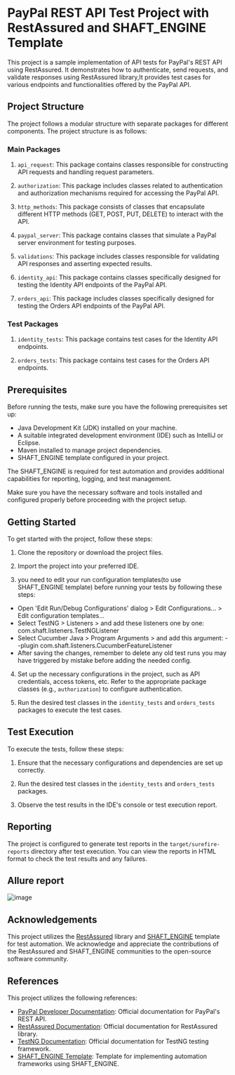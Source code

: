 
# PayPal REST API Test Project with RestAssured and SHAFT_ENGINE Template

This project is a sample implementation of API tests for PayPal's REST API using RestAssured. It demonstrates how to authenticate, send requests, and validate responses using RestAssured library,It provides test cases for various endpoints and functionalities offered by the PayPal API.


## Project Structure

The project follows a modular structure with separate packages for different components. The project structure is as follows:

### Main Packages

1. `api_request`: This package contains classes responsible for constructing API requests and handling request parameters.

2. `authorization`: This package includes classes related to authentication and authorization mechanisms required for accessing the PayPal API.

3. `http_methods`: This package consists of classes that encapsulate different HTTP methods (GET, POST, PUT, DELETE) to interact with the API.

6. `paypal_server`: This package contains classes that simulate a PayPal server environment for testing purposes.
4. `validations`: This package includes classes responsible for validating API responses and asserting expected results.

5. `identity_api`: This package contains classes specifically designed for testing the Identity API endpoints of the PayPal API.

5. `orders_api`: This package includes classes specifically designed for testing the Orders API endpoints of the PayPal API.




### Test Packages

1. `identity_tests`: This package contains test cases for the Identity API endpoints.

2. `orders_tests`: This package contains test cases for the Orders API endpoints.

## Prerequisites

Before running the tests, make sure you have the following prerequisites set up:

- Java Development Kit (JDK) installed on your machine.
- A suitable integrated development environment (IDE) such as IntelliJ or Eclipse.
- Maven installed to manage project dependencies.
- SHAFT_ENGINE template configured in your project.

The SHAFT_ENGINE is required for test automation and provides additional capabilities for reporting, logging, and test management.

Make sure you have the necessary software and tools installed and configured properly before proceeding with the project setup.

## Getting Started

To get started with the project, follow these steps:

1. Clone the repository or download the project files.

2. Import the project into your preferred IDE.

3.  you need to edit your run configuration templates(to use SHAFT_ENGINE template) before running your tests by following these steps:
   - Open 'Edit Run/Debug Configurations' dialog > Edit Configurations... > Edit configuration templates...
   - Select TestNG > Listeners > and add these listeners one by one:
     com.shaft.listeners.TestNGListener
   - Select Cucumber Java > Program Arguments > and add this argument:
   --plugin com.shaft.listeners.CucumberFeatureListener
   - After saving the changes, remember to delete any old test runs you may have triggered by mistake before adding the needed config. 

4. Set up the necessary configurations in the project, such as API credentials, access tokens, etc. Refer to the appropriate package classes (e.g., `authorization`) to configure authentication.

5. Run the desired test classes in the `identity_tests` and `orders_tests` packages to execute the test cases.


## Test Execution

To execute the tests, follow these steps:

1. Ensure that the necessary configurations and dependencies are set up correctly.

2. Run the desired test classes in the `identity_tests` and `orders_tests` packages.

3. Observe the test results in the IDE's console or test execution report.

## Reporting

The project is configured to generate test reports in the `target/surefire-reports` directory after test execution. You can view the reports in HTML format to check the test results and any failures.
## Allure report
![image](https://github.com/hai-prog/Paypal-Rest-Api-Test-RestAssued/assets/70084945/e9c2719a-510a-45b2-87e4-fabd9e79faf5)

## Acknowledgements

This project utilizes the [RestAssured](http://rest-assured.io/) library and [SHAFT_ENGINE](https://github.com/MohabMohie/SHAFT_ENGINE) template for test automation. We acknowledge and appreciate the contributions of the RestAssured and SHAFT_ENGINE communities to the open-source software community.


## References

This project utilizes the following references:

- [PayPal Developer Documentation](https://developer.paypal.com/docs/api/overview/): Official documentation for PayPal's REST API.
- [RestAssured Documentation](https://github.com/rest-assured/rest-assured/wiki): Official documentation for RestAssured library.
- [TestNG Documentation](https://testng.org/doc/documentation-main.html): Official documentation for TestNG testing framework.
- [SHAFT_ENGINE Template](https://github.com/MohabMohie/SHAFT_ENGINE): Template for implementing automation frameworks using SHAFT_ENGINE.


